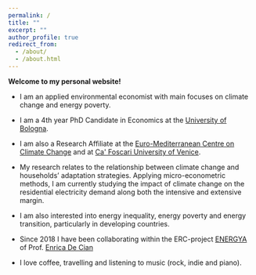 ```yaml
---
permalink: /
title: ""
excerpt: ""
author_profile: true
redirect_from: 
  - /about/
  - /about.html
---
```


**Welcome to my personal website!** 

- I am an applied environmental economist with main focuses on climate change and energy poverty. 

- I am a 4th year PhD Candidate in Economics at the [University of Bologna](https://www.unibo.it/it). 

- I am also a Research Affiliate at the [Euro-Mediterranean Centre on Climate Change](https://www.cmcc.it/) and at [Ca' Foscari University of Venice](https://www.unive.it/).

- My research relates to the relationship between climate change and households’ adaptation strategies. Applying micro-econometric methods, I am currently studying the impact of climate change on the residential electricity demand along both the intensive and extensive margin. 

- I am also interested into energy inequality, energy poverty and energy transition, particularly in developing countries.

- Since 2018 I have been collaborating within the ERC-project [ENERGYA](http://www.energy-a.eu/) of Prof. [Enrica De Cian](https://www.unive.it/data/people/5591358/)

- I love coffee, travelling and listening to music (rock, indie and piano).
